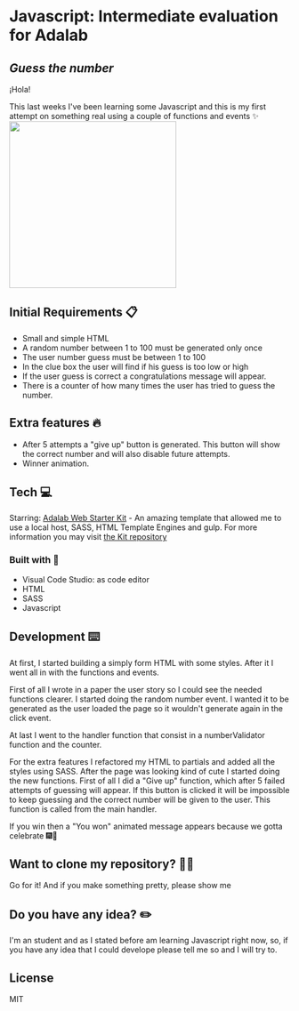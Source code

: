 # Javascript: Intermediate evaluation for Adalab
## _Guess the number_
¡Hola!

This last weeks I've been learning some Javascript and this is my first attempt on something real using a couple of functions and events ✨
<img src="https://user-images.githubusercontent.com/81619759/124809737-be731680-df60-11eb-8a13-8153f06d6ca2.png" width="300"/>



## Initial Requirements 📋

- Small and simple HTML
- A random number between 1 to 100 must be generated only once
- The user number guess must be between 1 to 100
- In the clue box the user will find if his guess is too low or high
- If the user guess is correct a congratulations message will appear.
- There is a counter of how many times the user has tried to guess the number.

## Extra features 🔥
- After 5 attempts a "give up" button is generated. This button will show the correct number and will also disable future attempts.
- Winner animation. 


## Tech 💻
Starring:
[Adalab Web Starter Kit](https://github.com/Adalab/adalab-web-starter-kit)  - An amazing template that allowed me to use a local host, SASS, HTML Template Engines and gulp. For more information you may visit [the Kit repository](https://github.com/Adalab/adalab-web-starter-kit)


### Built with 🔨
- Visual Code Studio: as code editor
- HTML
- SASS
- Javascript

## Development ⌨️

At first, I started building a simply form HTML with some styles. After it I went all in with the functions and events.

First of all I wrote in a paper the user story so I could see the needed functions clearer. I started doing the random number event. I wanted it to be generated as the user loaded the page so it wouldn't generate again in the click event.

At last I went to the handler function that consist in a numberValidator function and the counter.

For the  extra features I refactored my HTML to partials and added all the styles using SASS. After the page was looking kind of cute I started doing the new functions. First of all I did a "Give up" function, which after 5 failed attempts of guessing will appear. If this button is clicked it will be impossible to keep guessing and the correct number will be given to the user. This function is called from the main handler.

If you win then a "You won" animated message appears because we gotta celebrate 🎆🎇


## Want to clone my repository? 🐑🐑

Go for it! And if you make something pretty, please show me

## Do you have any idea? ✏️

I'm an student and as I stated before am learning Javascript right now, so, if  you have any idea that I could develope please tell me so and I will try to.

## License

MIT

